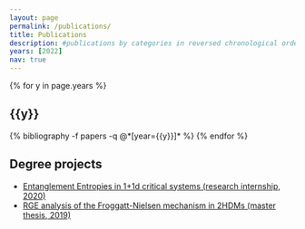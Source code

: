 ```yaml
---
layout: page
permalink: /publications/
title: Publications
description: #publications by categories in reversed chronological order. generated by jekyll-scholar.
years: [2022]
nav: true
---
```


<div class="publications">

{% for y in page.years %}
  <h2 class="year">{{y}}</h2>
  {% bibliography -f papers -q @*[year={{y}}]* %}
{% endfor %}

</div>

## Degree projects

* [Entanglement Entropies in 1+1d critical systems (research internship, 2020)](/assets/pdf/internship-report-2020.pdf)
* [RGE analysis of the Froggatt-Nielsen mechanism in 2HDMs (master thesis, 2019)](http://lup.lub.lu.se/student-papers/record/8986051/file/8986075.pdf)
